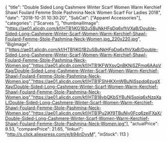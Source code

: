 {
	"title": "Double Sided Long Cashmere Winter Scarf Women Warm Kerchief Shawl Foulard Femme Stole Pashmina Neck Women Scarf For Ladies 2018",
	"date": "2018-10-31 10:30:20",
	"SubCat": ["Apparel Accessories"],
	"categories": ["Scarves "],
	"thumbnailImage": "https://ae01.alicdn.com/kf/HTB1jKG1B2uSBuNkHFqDq6xfhVXaB/Double-Sided-Long-Cashmere-Winter-Scarf-Women-Warm-Kerchief-Shawl-Foulard-Femme-Stole-Pashmina-Neck-Women.jpg_220x220.jpg",
	"BigImage": ["https://ae01.alicdn.com/kf/HTB1jKG1B2uSBuNkHFqDq6xfhVXaB/Double-Sided-Long-Cashmere-Winter-Scarf-Women-Warm-Kerchief-Shawl-Foulard-Femme-Stole-Pashmina-Neck-Women.jpg","https://ae01.alicdn.com/kf/HTB1KFWXsyQnBKNjSZFmq6AApVXag/Double-Sided-Long-Cashmere-Winter-Scarf-Women-Warm-Kerchief-Shawl-Foulard-Femme-Stole-Pashmina-Neck-Women.jpg","https://ae01.alicdn.com/kf/HTB1FShHKXmWBuNjSspdq6zugXXay/Double-Sided-Long-Cashmere-Winter-Scarf-Women-Warm-Kerchief-Shawl-Foulard-Femme-Stole-Pashmina-Neck-Women.jpg","https://ae01.alicdn.com/kf/HTB18vbQKbSYBuNjSspiq6xNzpXaL/Double-Sided-Long-Cashmere-Winter-Scarf-Women-Warm-Kerchief-Shawl-Foulard-Femme-Stole-Pashmina-Neck-Women.jpg","https://ae01.alicdn.com/kf/HTB1Pu2jKf9TBuNjy0Fcq6zeiFXaX/Double-Sided-Long-Cashmere-Winter-Scarf-Women-Warm-Kerchief-Shawl-Foulard-Femme-Stole-Pashmina-Neck-Women.jpg"],
	"actualPrice": 9.53,
	"comparePrice": 21.65,
	"linkurl": "http://s.click.aliexpress.com/e/b94nDvyM",
	"inStock": 113
}
